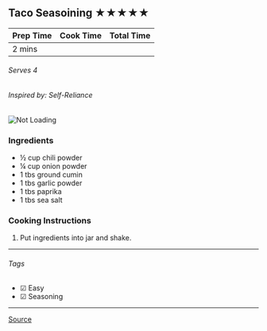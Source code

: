 ## Taco Seasoining ★★★★★

| Prep Time  | Cook Time    | Total Time  |
| ---------- |:------------:| -----------:|
| 2 mins    |      |    |


###### Serves 4
###### Inspired by: Self-Reliance

![Not Loading](http://i.imgur.com/ZG7igui.png)

### Ingredients

* ½ cup chili powder
* ¼ cup onion powder
* 1 tbs ground cumin
* 1 tbs garlic powder
* 1 tbs paprika
* 1 tbs sea salt

### Cooking Instructions

1. Put ingredients into jar and shake.


---

###### Tags
- ☑ Easy
- ☑ Seasoning

---

[Source](http://selfreliancebyjamie.blogspot.ca/2011/08/tis-seasonings.html)

